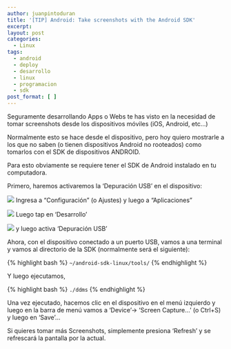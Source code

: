 ```yaml
---
author: juanpintoduran
title: '[TIP] Android: Take screenshots with the Android SDK'
excerpt:
layout: post
categories:
  - Linux
tags:
  - android
  - deploy
  - desarrollo
  - linux
  - programacion
  - sdk
post_format: [ ]
---
```

Seguramente desarrollando Apps o Webs te has visto en la necesidad de tomar screenshots desde los dispositivos móviles (iOS, Android, etc…)

Normalmente esto se hace desde el dispositivo, pero hoy quiero mostrarle a los que no saben (o tienen dispositivos Android no rooteados) como tomarlos con el SDK de dispositivos ANDROID.

Para esto obviamente se requiere tener el SDK de Android instalado en tu computadora.

Primero, haremos activaremos la ‘Depuración USB’ en el dispositivo:

[![][2]][2]
Ingresa a “Configuración” (o Ajustes) y luego a “Aplicaciones”

[![][3]][3]
Luego tap en ‘Desarrollo’

[![][4]][4]
y luego activa ‘Depuración USB’

Ahora, con el dispositivo conectado a un puerto USB, vamos a una terminal y vamos al directorio de la SDK (normalmente será el siguiente):

{% highlight bash %}
`~/android-sdk-linux/tools/`
{% endhighlight %}

Y luego ejecutamos,

{% highlight bash %}
`./ddms`
{% endhighlight %}

Una vez ejecutado, hacemos clic en el dispositivo en el menú izquierdo y luego en la barra de menú vamos a ‘Device’-> ‘Screen Capture…’ (o Ctrl+S) y luego en ‘Save’… 

Si quieres tomar más Screenshots, simplemente presiona ‘Refresh’ y se refrescará la pantalla por la actual.


 
 [2]: http://cabargas.com/images/apps.png
 [3]: http://cabargas.com/images/desarrollo.png
 [4]: http://cabargas.com/images/depuration.png
 [5]: http://cabargas.com/images/Screenshot-from-2012-07-22-203748.png
 [6]: http://cabargas.com/images/Screenshot-from-2012-07-22-203807.png